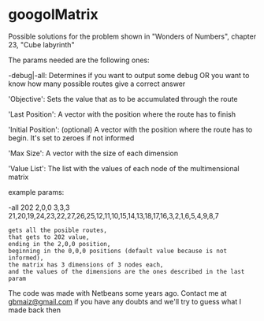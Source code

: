 googolMatrix
============

Possible solutions for the problem shown in "Wonders of Numbers", chapter 23, "Cube labyrinth"

The params needed are the following ones:

-debug|-all:
	Determines if you want to output some debug OR you want to know how many possible routes give a correct answer

'Objective':
	Sets the value that as to be accumulated through the route
	
'Last Position':
	A vector with the position where the route has to finish

'Initial Position': (optional)
	A vector with the position where the route has to begin. It's set to zeroes if not informed

'Max Size':
	A vector with the size of each dimension

'Value List':
	The list with the values of each node of the multimensional matrix

example params:

-all 202 2,0,0 3,3,3 21,20,19,24,23,22,27,26,25,12,11,10,15,14,13,18,17,16,3,2,1,6,5,4,9,8,7

	gets all the posible routes,
	that gets to 202 value,
	ending in the 2,0,0 position,
	beginning in the 0,0,0 positions (default value because is not informed),
	the matrix has 3 dimensions of 3 nodes each,
	and the values of the dimensions are the ones described in the last param 
	
	
The code was made with Netbeans some years ago. Contact me at gbmaiz@gmail.com if you have any doubts and we'll try to guess what I made back then
	